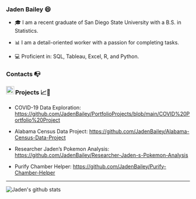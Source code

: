 ### Jaden Bailey 😄


- 🎓 I am a recent graduate of San Diego State University with a B.S. in Statistics.

- 📊 I am a detail-oriented worker with a passion for completing tasks.

- 💻 Proficient in: SQL, Tableau, Excel, R, and Python.


### Contacts 📭

[<img align = "left" width = "22px" src = "https://cdn.jsdelivr.net/npm/simple-icons@3.4.0/icons/linkedin.svg" />](https://www.linkedin.com/in/jadenbailey/)

<!br>

### Projects 📈🤖

  * COVID-19 Data Exploration: https://github.com/JadenBailey/PortfolioProjects/blob/main/COVID%20Portfolio%20Project
  
  * Alabama Census Data Project: https://github.com/JadenBailey/Alabama-Census-Data-Project

  * Researcher Jaden’s Pokemon Analysis: https://github.com/JadenBailey/Researcher-Jaden-s-Pokemon-Analysis
  
  * Purify Chamber Helper: https://github.com/JadenBailey/Purify-Chamber-Helper
 ---

 
 ![Jaden's github stats](https://github-readme-stats.vercel.app/api?username=jadenbailey&show_icons=true&theme=tokyonight)
